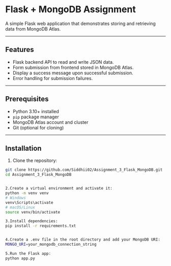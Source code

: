 # Flask + MongoDB Assignment

A simple Flask web application that demonstrates storing and retrieving data from MongoDB Atlas.

---

## Features

- Flask backend API to read and write JSON data.
- Form submission from frontend stored in MongoDB Atlas.
- Display a success message upon successful submission.
- Error handling for submission failures.

---

## Prerequisites

- Python 3.10+ installed
- `pip` package manager
- MongoDB Atlas account and cluster
- Git (optional for cloning)

---

## Installation

1. Clone the repository:

```bash
git clone https://github.com/Siddhii02/Assignment_3_Flask_MongoDB.git
cd Assignment_3_Flask_MongoDB


2.Create a virtual environment and activate it:
python -m venv venv
# Windows
venv\Scripts\activate
# macOS/Linux
source venv/bin/activate

3.Install dependencies:
pip install -r requirements.txt


4.Create a .env file in the root directory and add your MongoDB URI:
MONGO_URI=your_mongodb_connection_string

5.Run the Flask app:
python app.py





